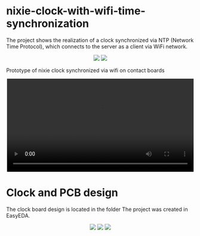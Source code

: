 # nixie-clock-with-wifi-time-synchronization

The project shows the realization of a clock synchronized via NTP (Network Time Protocol), which connects to the server as a client via WiFi network.

<div align="center">
  <img src="https://github.com/user-attachments/assets/298220fc-c43b-4acf-943a-f71bef6a60b2">
  <img src="https://github.com/user-attachments/assets/ee1c5626-6051-4007-a467-95551fabe575">
</div>

Prototype of nixie clock synchronized via wifi on contact boards

<div align="center">
  <video src="https://github.com/user-attachments/assets/46853f0a-dc1a-495f-91aa-ef3c661f1603" width="500" controls></video>
</div>

# Clock and PCB design

The clock board design is located in the folder The project was created in EasyEDA.

<div align="center">
  <img src="https://github.com/user-attachments/assets/0b7f61f3-279c-4aae-88c6-4f93528c5caf">
  <img src="https://github.com/user-attachments/assets/fa523a78-6afe-419e-af66-6c50c42176a7">
  <img src="https://github.com/user-attachments/assets/7ae4ea59-546d-4fb6-8a0d-9475b08432b7">
</div>

